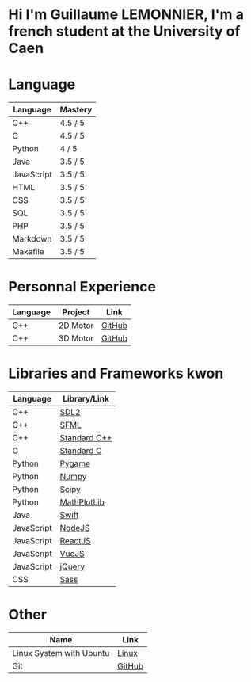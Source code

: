 # Hi I'm Guillaume LEMONNIER, I'm a french student at the University of Caen

# Language

|Language|Mastery|
|-|-|
|C++|4.5 / 5|
|C|4.5 / 5|
|Python|4 / 5|
|Java|3.5 / 5|
|JavaScript|3.5 / 5|
|HTML|3.5 / 5|
|CSS|3.5 / 5|
|SQL|3.5 / 5|
|PHP|3.5 / 5|
|Markdown|3.5 / 5|
|Makefile|3.5 / 5|

# Personnal Experience

|Language|Project|Link|
|-|-|-|
|C++|2D Motor|[GitHub](https://github.com/P-Pix/2DMotor)|
|C++|3D Motor|[GitHub](https://github.com/P-Pix/3DMotorRayTracing)|

# Libraries and Frameworks kwon

|Language|Library/Link|
|-|-|
|C++|[SDL2](https://www.libsdl.org/)|
|C++|[SFML](https://www.sfml-dev.org/)|
|C++|[Standard C++](https://en.cppreference.com/)|
|C|[Standard C](https://en.wikipedia.org/wiki/C_standard_library)|
|Python|[Pygame](https://www.pygame.org/)|
|Python|[Numpy](https://numpy.org/)|
|Python|[Scipy](https://www.scipy.org/)|
|Python|[MathPlotLib](https://matplotlib.org/)|
|Java|[Swift](https://swift.org/)|
|JavaScript|[NodeJS](https://nodejs.org/en/)|
|JavaScript|[ReactJS](https://reactjs.org/)|
|JavaScript|[VueJS](https://vuejs.org/)|
|JavaScript|[jQuery](https://jquery.com/)|
|CSS|[Sass](https://sass-lang.com/)|

# Other

|Name|Link|
|-|-|
|Linux System with Ubuntu|[Linux](https://en.wikipedia.org/wiki/Linux)|
|Git|[GitHub](https://github.com/)|

